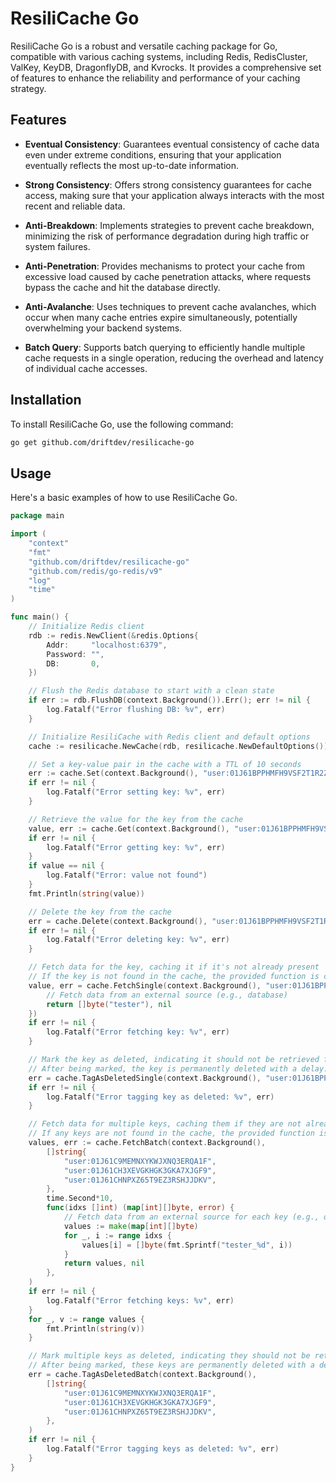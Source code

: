 # ResiliCache Go

ResiliCache Go is a robust and versatile caching package for Go, compatible with various caching systems, including Redis, RedisCluster, ValKey, KeyDB, DragonflyDB, and Kvrocks. 
It provides a comprehensive set of features to enhance the reliability and performance of your caching strategy.

## Features

- **Eventual Consistency**: Guarantees eventual consistency of cache data even under extreme conditions, ensuring that your application eventually reflects the most up-to-date information.

- **Strong Consistency**: Offers strong consistency guarantees for cache access, making sure that your application always interacts with the most recent and reliable data.

- **Anti-Breakdown**: Implements strategies to prevent cache breakdown, minimizing the risk of performance degradation during high traffic or system failures.

- **Anti-Penetration**: Provides mechanisms to protect your cache from excessive load caused by cache penetration attacks, where requests bypass the cache and hit the database directly.

- **Anti-Avalanche**: Uses techniques to prevent cache avalanches, which occur when many cache entries expire simultaneously, potentially overwhelming your backend systems.

- **Batch Query**: Supports batch querying to efficiently handle multiple cache requests in a single operation, reducing the overhead and latency of individual cache accesses.

## Installation

To install ResiliCache Go, use the following command:

```bash
go get github.com/driftdev/resilicache-go
```

## Usage

Here's a basic examples of how to use ResiliCache Go.
 
```go
package main

import (
	"context"
	"fmt"
	"github.com/driftdev/resilicache-go"
	"github.com/redis/go-redis/v9"
	"log"
	"time"
)

func main() {
	// Initialize Redis client
	rdb := redis.NewClient(&redis.Options{
		Addr:     "localhost:6379",
		Password: "",
		DB:       0,
	})

	// Flush the Redis database to start with a clean state
	if err := rdb.FlushDB(context.Background()).Err(); err != nil {
		log.Fatalf("Error flushing DB: %v", err)
	}

	// Initialize ResiliCache with Redis client and default options
	cache := resilicache.NewCache(rdb, resilicache.NewDefaultOptions())

	// Set a key-value pair in the cache with a TTL of 10 seconds
	err := cache.Set(context.Background(), "user:01J61BPPHMFH9VSF2T1R2ZXDA2", []byte("tester"), time.Second*10)
	if err != nil {
		log.Fatalf("Error setting key: %v", err)
	}

	// Retrieve the value for the key from the cache
	value, err := cache.Get(context.Background(), "user:01J61BPPHMFH9VSF2T1R2ZXDA2")
	if err != nil {
		log.Fatalf("Error getting key: %v", err)
	}
	if value == nil {
		log.Fatalf("Error: value not found")
	}
	fmt.Println(string(value))

	// Delete the key from the cache
	err = cache.Delete(context.Background(), "user:01J61BPPHMFH9VSF2T1R2ZXDA2")
	if err != nil {
		log.Fatalf("Error deleting key: %v", err)
	}

	// Fetch data for the key, caching it if it's not already present
	// If the key is not found in the cache, the provided function is called to get the data
	value, err = cache.FetchSingle(context.Background(), "user:01J61BPPHMFH9VSF2T1R2ZXDA2", time.Second*10, func() ([]byte, error) {
		// Fetch data from an external source (e.g., database)
		return []byte("tester"), nil
	})
	if err != nil {
		log.Fatalf("Error fetching key: %v", err)
	}

	// Mark the key as deleted, indicating it should not be retrieved from the cache.
	// After being marked, the key is permanently deleted with a delay.
	err = cache.TagAsDeletedSingle(context.Background(), "user:01J61BPPHMFH9VSF2T1R2ZXDA2")
	if err != nil {
		log.Fatalf("Error tagging key as deleted: %v", err)
	}

	// Fetch data for multiple keys, caching them if they are not already present
	// If any keys are not found in the cache, the provided function is called to get the data
	values, err := cache.FetchBatch(context.Background(),
		[]string{
			"user:01J61C9MEMNXYKWJXNQ3ERQA1F",
			"user:01J61CH3XEVGKHGK3GKA7XJGF9",
			"user:01J61CHNPXZ65T9EZ3RSHJJDKV",
		},
		time.Second*10,
		func(idxs []int) (map[int][]byte, error) {
			// Fetch data from an external source for each key (e.g., database)
			values := make(map[int][]byte)
			for _, i := range idxs {
				values[i] = []byte(fmt.Sprintf("tester_%d", i))
			}
			return values, nil
		},
	)
	if err != nil {
		log.Fatalf("Error fetching keys: %v", err)
	}
	for _, v := range values {
		fmt.Println(string(v))
	}

	// Mark multiple keys as deleted, indicating they should not be retrieved from the cache.
	// After being marked, these keys are permanently deleted with a delay.
	err = cache.TagAsDeletedBatch(context.Background(),
		[]string{
			"user:01J61C9MEMNXYKWJXNQ3ERQA1F",
			"user:01J61CH3XEVGKHGK3GKA7XJGF9",
			"user:01J61CHNPXZ65T9EZ3RSHJJDKV",
		},
	)
	if err != nil {
		log.Fatalf("Error tagging keys as deleted: %v", err)
	}
}
```